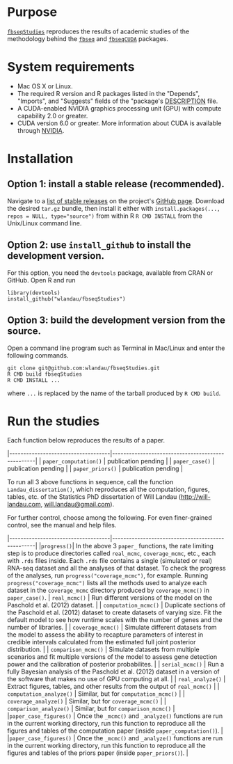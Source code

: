 # Purpose

[`fbseqStudies`](https://github.com/wlandau/fbseqStudies) reproduces the results of academic studies of the methodology behind the [`fbseq`](https://github.com/wlandau/fbseq) and [`fbseqCUDA`](https://github.com/wlandau/fbseqCUDA) packages.

# System requirements

- Mac OS X or Linux. 
- The required R version and R packages listed in the  "Depends", "Imports", and "Suggests" fields of the "package's [DESCRIPTION](https://github.com/wlandau/fbseqStudies/blob/master/DESCRIPTION) file.
- A CUDA-enabled NVIDIA graphics processing unit (GPU) with compute capability 2.0 or greater.
- CUDA version 6.0 or greater. More information about CUDA is available through [NVIDIA](http://www.nvidia.com/object/cuda_home_new.html).

# Installation

## Option 1: install a stable release (recommended).

Navigate to a [list of stable releases](https://github.com/wlandau/fbseqStudies/releases) on the project's [GitHub page](https://github.com/wlandau/fbseqStudies). Download the desired `tar.gz` bundle, then install it either with `install.packages(..., repos = NULL, type="source")` from within R  `R CMD INSTALL` from the Unix/Linux command line.

## Option 2: use `install_github` to install the development version.

For this option, you need the `devtools` package, available from CRAN or GitHub. Open R and run 

```{r, eval=F}
library(devtools)
install_github("wlandau/fbseqStudies")
```

## Option 3: build the development version from the source.

Open a command line program such as Terminal in Mac/Linux and enter the following commands.

```
git clone git@github.com:wlandau/fbseqStudies.git
R CMD build fbseqStudies
R CMD INSTALL ...
```

where `...` is replaced by the name of the tarball produced by `R CMD build`. 

# Run the studies

Each function below reproduces the results of a paper.

|------------------------------------|--------------------------------------------------| 
| `paper_computation()`   | publication pending | 
| `paper_case()`  | publication pending |
| `paper_priors()`  | publication pending |

To run all 3 above functions in sequence, call the function `Landau_dissertation()`, which reproduces all the computation, figures, tables, etc. of the Statistics PhD dissertation of Will Landau (http://will-landau.com, will.landau@gmail.com).

For further control, choose among the following. For even finer-grained control, see the manual and help files.

|------------------------------------|--------------------------------------------------| 
|`progress()`| In the above 3 `paper_` functions, the rate limiting step is to produce directories called `real_mcmc`, `coverage_mcmc`, etc., each with `.rds` files inside. Each `.rds` file contains a single (simulated or real) RNA-seq dataset and all the analyses of that dataset. To check the progress of the analyses, run `progress("coverage_mcmc")`, for example. Running `progress("coverage_mcmc")` lists all the methods used to analyze each dataset in the `coverage_mcmc` directory produced by `coverage_mcmc()` in `paper_case()`.
| `real_mcmc()`  | Run different versions of the model on the Paschold et al. (2012) dataset. | 
| `computation_mcmc()`  | Duplicate sections of the Paschold et al. (2012) dataset to create datasets of varying size. Fit the default model to see how runtime scales with the number of genes and the number of libraries. | 
| `coverage_mcmc()`  | Simulate different datasets from the model to assess the ability to recapture parameters of interest in credible intervals calculated from the estimated full joint posterior distribution. | 
| `comparison_mcmc()`  | Simulate datasets from multiple scenarios and fit multiple versions of the model to assess gene detection power and the calibration of posterior probabilites. | 
| `serial_mcmc()`  | Run a fully Bayesian analysis of the Paschold et al. (2012) dataset in a version of the software that makes no use of GPU computing at all. | 
| `real_analyze()`  | Extract figures, tables, and other results from the output of `real_mcmc()` | 
| `computation_analyze()` | Similar, but for `computation_mcmc()` | 
| `coverage_analyze()` | Similar, but for `coverage_mcmc()` | 
| `comparison_analyze()`  | Similar, but for `comparison_mcmc()`  | 
|`paper_case_figures()` | Once the `_mcmc()` and `_analyze()` functions are run in the current working directory, run this function to reproduce all the figures and tables of the computation paper (inside `paper_computation()`). |
|`paper_case_figures()` | Once the `_mcmc()` and `_analyze()` functions are run in the current working directory, run this function to reproduce all the figures and tables of the priors paper (inside `paper_priors()`). |
